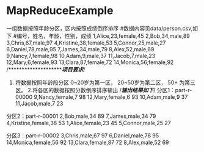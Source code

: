 # MapReduceExample
一组数据按照年龄分区，区内按照成绩倒序排序
#数据内容见data/person.csv,如下
#编号，姓名，年龄，性别，成绩
1,Alice,23,female,45
2,Bob,34,male,89
3,Chris,67,male,97
4,Kristine,38,female,53
5,Connor,25,male,27
6,Daniel,78,male,95
7,James,34,male,79
8,Alex,52,male,69
9,Nancy,7,female,98
10,Adam,9,male,37
11,Jacob,7,male,23
12,Mary,6,female,93
13,Clara,87,female,72
14,Monica,56,female,92
/***************************************项目要求*******************/
1. 将数据按照年龄段分区
 0~20岁为第一区，
 20~50岁为第二区，
 50+ 为第三区。
2.将各区的数据按照分数倒序排序输出
/***************************************输出结果如下***************************************/
分区1：part-r-00000
9,Nancy,female,7        98
12,Mary,female,6        93
10,Adam,male,9  37
11,Jacob,male,7 23

分区2：part-r-00001 
2,Bob,male,34   89
7,James,male,34 79
4,Kristine,female,38    53
1,Alice,female,23       45
5,Connor,male,25        27

分区3：part-r-00002
3,Chris,male,67 97
6,Daniel,male,78        95
14,Monica,female,56     92
13,Clara,female,87      72
8,Alex,male,52  69
